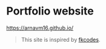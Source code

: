# Portfolio website
https://arnavm16.github.io/


> This site is inspired by [fkcodes](https://fkcodes.com).
